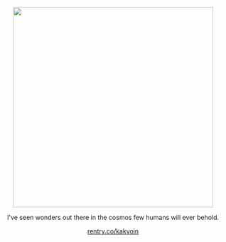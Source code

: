 <p align="center">
<img src="https://file.garden/Z0ycTKooXlCeCaIt/Other/1500x500.jpg" width="450" >
  </p>
<p align="center">
I've seen wonders out there in the cosmos few humans will ever behold.</p>
  <p align="center">
<a href="https://rentry.co/kakyoin" rel="nofollow">rentry.co/kakyoin</a>
</p>
